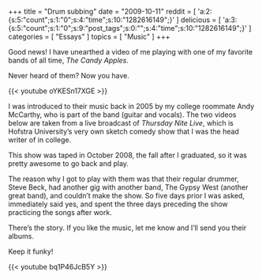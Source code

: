 +++
title = "Drum subbing"
date = "2009-10-11"
reddit = [ 'a:2:{s:5:"count";s:1:"0";s:4:"time";s:10:"1282616149";}' ]
delicious = [ 'a:3:{s:5:"count";s:1:"0";s:9:"post_tags";s:0:"";s:4:"time";s:10:"1282616149";}' ]
categories = [ "Essays" ]
topics = [ "Music" ]
+++

Good news! I have unearthed a video of me playing with one of my favorite bands of all time, _The Candy Apples_.

Never heard of them? Now you have.

<!--more-->

{{< youtube oYKESn17XGE >}}

I was introduced to their music back in 2005 by my college roommate Andy McCarthy, who is part of the band (guitar and vocals). The two videos below are taken from a live broadcast of _Thursday Nite Live_, which is Hofstra University&#8217;s very own sketch comedy show that I was the head writer of in college.

This show was taped in October 2008, the fall after I graduated, so it was pretty awesome to go back and play.

The reason why I got to play with them was that their regular drummer, Steve Beck, had another gig with another band, The Gypsy West (another great band), and couldn&#8217;t make the show. So five days prior I was asked, immediately said yes, and spent the three days preceding the show practicing the songs after work.

There&#8217;s the story. If you like the music, let me know and I&#8217;ll send you their albums.

Keep it funky!

{{< youtube bq1P46JcB5Y >}}

